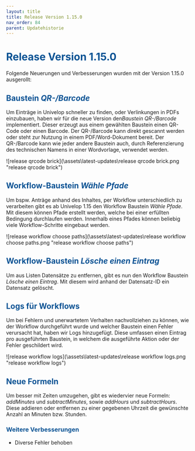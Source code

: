 ```yaml
---
layout: title
title: Release Version 1.15.0
nav_order: 84
parent: Updatehistorie
---
```


# <span style="color:#0b5394">**Release Version 1.15.0**</span>

Folgende Neuerungen und Verbesserungen wurden mit der Version 1.15.0 ausgerollt:

## <span style="color:#0b5394">**Baustein _QR-/Barcode_**</span>

Um Einträge in Univelop schneller zu finden, oder Verlinkungen in PDFs einzubauen, haben wir für die neue Version den*Baustein QR-/Barcode* implementiert. Dieser erzeugt aus einem gewählten Baustein einen QR-Code oder einen Barcode. Der QR-/Barcode kann direkt gescannt werden oder steht zur Nutzung in einem PDF/Word-Dokument bereit. Der QR-/Barcode kann wie jeder andere Baustein auch, durch Referenzierung des technischen Namens in einer Wordvorlage, verwendet werden.

![release qrcode brick](\assets\latest-updates\release qrcode brick.png "release qrcode brick")

## <span style="color:#0b5394">**Workflow-Baustein _Wähle Pfade_**</span>

Um bspw. Anträge anhand des Inhaltes, per Workflow unterschiedlich zu verarbeiten gibt es ab Univelop 1.15 den Workflow Baustein _Wähle Pfade_. Mit diesem können Pfade erstellt werden, welche bei einer erfüllten Bedingung durchlaufen werden. Innerhalb eines Pfades können beliebig viele Workflow-Schritte eingebaut werden.

![release workflow choose paths](\assets\latest-updates\release workflow choose paths.png "release workflow choose paths")

## <span style="color:#0b5394">**Workflow-Baustein _Lösche einen Eintrag_**</span>

Um aus Listen Datensätze zu entfernen, gibt es nun den Workflow Baustein _Lösche einen Eintrag_. Mit diesem wird anhand der Datensatz-ID ein Datensatz gelöscht.

## <span style="color:#0b5394">**Logs für Workflows**</span>

Um bei Fehlern und unerwartetem Verhalten nachvollziehen zu können, wie der Workflow durchgeführt wurde und welcher Baustein einen Fehler verursacht hat, haben wir Logs hinzugefügt. Diese umfassen einen Eintrag pro ausgeführten Baustein, in welchem die ausgeführte Aktion oder der Fehler geschildert wird.

![release workflow logs](\assets\latest-updates\release workflow logs.png "release workflow logs")

## <span style="color:#0b5394">**Neue Formeln**</span>

Um besser mit Zeiten umzugehen, gibt es wiedervier neue Formeln:
_addMinutes_ und _subtractMinutes_, sowie _addHours_ und _subtractHours_.
Diese addieren oder entfernen zu einer gegebenen Uhrzeit die gewünschte Anzahl an Minuten bzw. Stunden.

### <span style="color:#0b5394">**Weitere Verbesserungen**</span>

-   Diverse Fehler behoben
